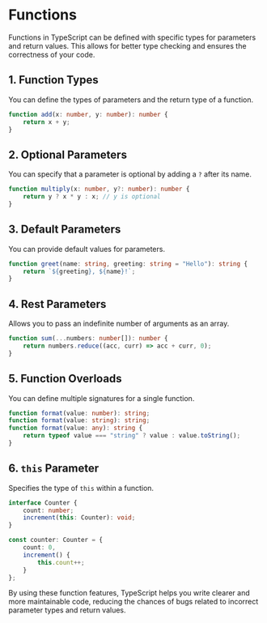 
# Functions

Functions in TypeScript can be defined with specific types for parameters and return values. This allows for better type checking and ensures the correctness of your code.

## 1. Function Types
You can define the types of parameters and the return type of a function.
```typescript
function add(x: number, y: number): number {
    return x + y;
}
```

## 2. Optional Parameters
You can specify that a parameter is optional by adding a `?` after its name.
```typescript
function multiply(x: number, y?: number): number {
    return y ? x * y : x; // y is optional
}
```

## 3. Default Parameters
You can provide default values for parameters.
```typescript
function greet(name: string, greeting: string = "Hello"): string {
    return `${greeting}, ${name}!`;
}
```

## 4. Rest Parameters
Allows you to pass an indefinite number of arguments as an array.
```typescript
function sum(...numbers: number[]): number {
    return numbers.reduce((acc, curr) => acc + curr, 0);
}
```

## 5. Function Overloads
You can define multiple signatures for a single function.
```typescript
function format(value: number): string;
function format(value: string): string;
function format(value: any): string {
    return typeof value === "string" ? value : value.toString();
}
```

## 6. `this` Parameter
Specifies the type of `this` within a function.
```typescript
interface Counter {
    count: number;
    increment(this: Counter): void;
}

const counter: Counter = {
    count: 0,
    increment() {
        this.count++;
    }
};
```

By using these function features, TypeScript helps you write clearer and more maintainable code, reducing the chances of bugs related to incorrect parameter types and return values.
